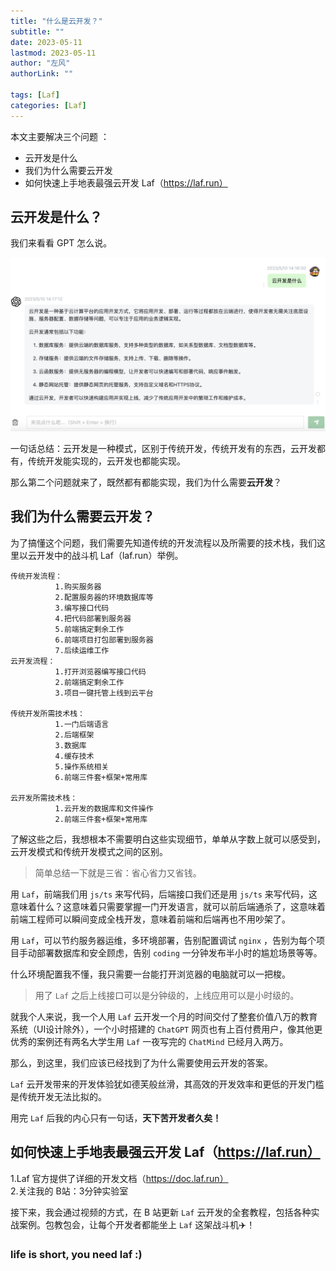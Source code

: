 ```yaml
---
title: "什么是云开发？"
subtitle: ""
date: 2023-05-11
lastmod: 2023-05-11
author: "左风"
authorLink: ""

tags: [Laf]
categories: [Laf]
---
```

本文主要解决三个问题 ：   
- 云开发是什么    
- 我们为什么需要云开发  
- 如何快速上手地表最强云开发 Laf（https://laf.run）

 ## 云开发是什么？
 我们来看看 GPT 怎么说。
 
 ![](./image/20230511-135640.jpeg)
 
一句话总结：云开发是一种模式，区别于传统开发，传统开发有的东西，云开发都有，传统开发能实现的，云开发也都能实现。

那么第二个问题就来了，既然都有都能实现，我们为什么需要**云开发**？

## 我们为什么需要云开发？

为了搞懂这个问题，我们需要先知道传统的开发流程以及所需要的技术栈，我们这里以云开发中的战斗机 Laf（laf.run）举例。

```
传统开发流程：
          1.购买服务器
          2.配置服务器的环境数据库等
          3.编写接口代码
          4.把代码部署到服务器
          5.前端搞定剩余工作 
          6.前端项目打包部署到服务器
          7.后续运维工作
云开发流程：
          1.打开浏览器编写接口代码
          2.前端搞定剩余工作
          3.项目一键托管上线到云平台
          
传统开发所需技术栈：
          1.一门后端语言
          2.后端框架
          3.数据库
          4.缓存技术
          5.操作系统相关
          6.前端三件套+框架+常用库
               
云开发所需技术栈：
          1.云开发的数据库和文件操作
          2.前端三件套+框架+常用库
```

               
了解这些之后，我想根本不需要明白这些实现细节，单单从字数上就可以感受到，云开发模式和传统开发模式之间的区别。

> 简单总结一下就是三省：省心省力又省钱。

用 `Laf`，前端我们用 `js/ts` 来写代码，后端接口我们还是用 `js/ts` 来写代码，这意味着什么？这意味着只需要掌握一门开发语言，就可以前后端通杀了，这意味着前端工程师可以瞬间变成全栈开发，意味着前端和后端再也不用吵架了。

用 `Laf`，可以节约服务器运维，多环境部署，告别配置调试 `nginx` ，告别为每个项目手动部署数据库和安全顾虑，告别 `coding` 一分钟发布半小时的尴尬场景等等。

什么环境配置我不懂，我只需要一台能打开浏览器的电脑就可以一把梭。
 
>用了 `Laf` 之后上线接口可以是分钟级的，上线应用可以是小时级的。

就我个人来说，我一个人用 `Laf` 云开发一个月的时间交付了整套价值八万的教育系统（UI设计除外），一个小时搭建的 `ChatGPT` 网页也有上百付费用户，像其他更优秀的案例还有两名大学生用 `Laf` 一夜写完的 `ChatMind` 已经月入两万。

那么，到这里，我们应该已经找到了为什么需要使用云开发的答案。

`Laf` 云开发带来的开发体验犹如德芙般丝滑，其高效的开发效率和更低的开发门槛是传统开发无法比拟的。

用完 `Laf` 后我的内心只有一句话，**天下苦开发者久矣！**

## 如何快速上手地表最强云开发 Laf（https://laf.run）
 1.Laf 官方提供了详细的开发文档（https://doc.laf.run）   
 2.关注我的 B站：3分钟实验室 

接下来，我会通过视频的方式，在 B 站更新 `Laf` 云开发的全套教程，包括各种实战案例。包教包会，让每个开发者都能坐上 `Laf` 这架战斗机✈️！

### life is short, you need laf :)